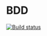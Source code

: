 # BDD
[![Build status](https://ci.appveyor.com/api/projects/status/e7aewpi89bu1eoxe?svg=true)](https://ci.appveyor.com/project/yukurbatova/bdd)
